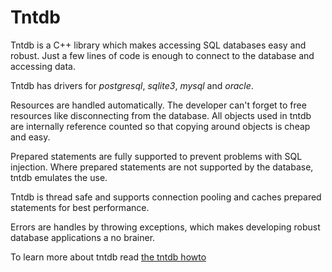 Tntdb
=====

Tntdb is a C++ library which makes accessing SQL databases easy and robust.
Just a few lines of code is enough to connect to the database and accessing
data.

Tntdb has drivers for *postgresql*, *sqlite3*, *mysql* and
*oracle*.

Resources are handled automatically. The developer can't forget to free
resources like disconnecting from the database. All objects used in tntdb are
internally reference counted so that copying around objects is cheap and
easy.

Prepared statements are fully supported to prevent problems with SQL
injection. Where prepared statements are not supported by the database, tntdb
emulates the use.

Tntdb is thread safe and supports connection pooling and caches prepared
statements for best performance.

Errors are handles by throwing exceptions, which makes developing robust
database applications a no brainer.

To learn more about tntdb read [the tntdb howto](howto/tntdb.html)
